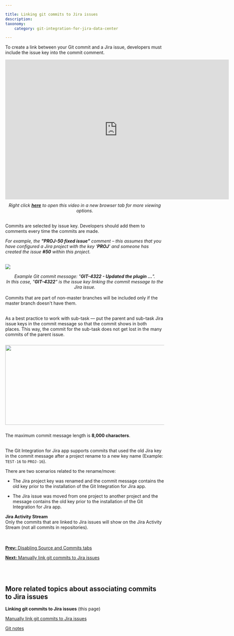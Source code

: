```yaml
---

title: Linking git commits to Jira issues
description:
taxonomy:
    category: git-integration-for-jira-data-center

---
```

To create a link between your Git commit and a Jira issue, developers must include the issue key into the commit comment.

<div class='embed-container embed-container--16-10'>
    <iframe width='709' height='443' src='https://fast.wistia.com/embed/iframe/7kj43knu4m?videoFoam=true' frameborder='0' allowfullscreen ></iframe>
</div>

<div align='center' style='margin-top:10px'>
    <i>Right click <a href='https://bigbrassband.wistia.com/medias/7kj43knu4m'><b>here</b></a> to open this video in a new browser tab for more viewing options.</i>
</div>
<br>

Commits are selected by issue key. Developers should add them to comments every time the commits are made.

<div class="bbb-callout bbb--tip">
    <div class="irow">
    <div class="ilogobox">
        <span class="logoimg"></span>
    </div>
    <div class="imsgbox">
        <i>For example, the <b>"PROJ-50 fixed issue"</b> comment – this assumes that you have configured a Jira project with the key '<b>PROJ</b>' and someone has created the issue <b>#50</b> within this project.</i>
    </div>
    </div>
</div>
<br>

![](/wp-content/uploads/gij-gitserver-jira-issue-git-commits-tab-view.png)

<div align='center'>
    <i>Example Git commit message: "<b>GIT-4322 - Updated the plugin …</b>".<br>
    In this case, "<b>GIT-4322</b>" is the issue key linking the commit message to the Jira issue.</i>
</div>
<br>

<div class="bbb-callout bbb--alert">
    <div class="irow">
    <div class="ilogobox">
        <span class="logoimg"></span>
    </div>
    <div class="imsgbox">
        Commits that are part of non-master branches will be included only if the master branch doesn't have them.
    </div>
    </div>
</div>
<br>

As a best practice to work with sub-task — put the parent and sub-task Jira issue keys in the commit message so that the commit shows in both places. This way, the commit for the sub-task does not get lost in the many commits of the parent issue.

<img src='/wp-content/uploads/gij-gitserver-git-commits-tab-view-subtask.png' width=655 height=253 style='display:block;margin:25px auto;max-width:100%' />

<div class="bbb-callout bbb--alert">
    <div class="irow">
    <div class="ilogobox">
        <span class="logoimg"></span>
    </div>
    <div class="imsgbox">
        The maximum commit message length is <b>8,000 characters</b>.
    </div>
    </div>
</div>
<br>

The Git Integration for Jira app supports commits that used the old Jira key in the commit message after a project rename to a new key name (Example: `TEST-16` to `PROJ-16`).

There are two scenarios related to the rename/move:

*   The Jira project key was renamed and the commit message contains the old key prior to the installation of the Git Integration for Jira app.

*   The Jira issue was moved from one project to another project and the message contains the old key prior to the installation of the Git Integration for Jira app.

<div class="bbb-callout bbb--alert">
    <div class="irow">
    <div class="ilogobox">
        <span class="logoimg"></span>
    </div>
    <div class="imsgbox">
        <b>Jira Activity Stream</b><br>
        Only the commits that are linked to Jira issues will show on the Jira Activity Stream (not all commits in repositories).
    </div>
    </div>
</div>
<br>

<br>

[**Prev:** Disabling Source and Commits tabs](/git-integration-for-jira-data-center/disabling-source-and-commits-tabs-gij-self-managed)

[**Next:** Manually link git commits to Jira issues](/git-integration-for-jira-data-center/manually-link-git-commits-to-jira-issues-gij-self-managed)

<br>

<br>

## More related topics about associating commits to Jira issues

**Linking git commits to Jira issues** (this page)

[Manually link git commits to Jira issues](/git-integration-for-jira-data-center/manually-link-git-commits-to-jira-issues-gij-self-managed)

[Git notes](/git-integration-for-jira-data-center/git-notes-gij-self-managed)

